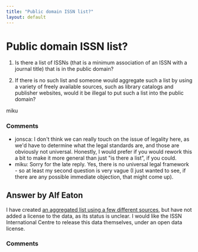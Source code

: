 ```yaml
---
title: "Public domain ISSN list?"
layout: default
---
```

Public domain ISSN list?
=====================
1.  Is there a list of ISSNs (that is a minimum association of an ISSN
    with a journal title) that is in the public domain?

2.  If there is no such list and someone would aggregate such a list by
    using a variety of freely available sources, such as library
    catalogs and publisher websites, would it be illegal to put such a
    list into the public domain?



miku

### Comments ###
* jonsca: I don't think we can really touch on the issue of legality here, as we'd
have to determine what the legal standards are, and those are obviously
not universal. Honestly, I would prefer if you would rework this a bit
to make it more general than just "is there a list", if you could.
* miku: Sorry for the late reply. Yes, there is no universal legal framework -
so at least my second question is very vague (I just wanted to see, if
there are any possible immediate objection, that might come up).


Answer by Alf Eaton
----------------
I have created [an aggregated list using a few different
sources](https://github.com/hubgit/journal-names), but have not added a
license to the data, as its status is unclear. I would like the ISSN
International Centre to release this data themselves, under an open data
license.

### Comments ###

